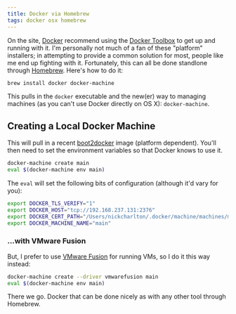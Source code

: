 ```yaml
---
title: Docker via Homebrew
tags: docker osx homebrew
---
```


On the site, [Docker][] recommend using the [Docker Toolbox][] to get up and
running with it. I'm personally not much of a fan of these "platform"
installers; in attempting to provide a common solution for most, people like me
end up fighting with it. Fortunately, this can all be done standlone through
[Homebrew]. Here's how to do it:

```sh
brew install docker docker-machine
```

This pulls in the `docker` executable and the new(er) way to managing machines
(as you can't use Docker directly on OS X): `docker-machine`.

## Creating a Local Docker Machine

This will pull in a recent [boot2docker][] image (platform dependent). You'll
then need to set the environment variables so that Docker knows to use it.

```sh
docker-machine create main
eval $(docker-machine env main)
```

The `eval` will set the following bits of configuration (although it'd vary for
you):

```sh
export DOCKER_TLS_VERIFY="1"
export DOCKER_HOST="tcp://192.168.237.131:2376"
export DOCKER_CERT_PATH="/Users/nickcharlton/.docker/machine/machines/main"
export DOCKER_MACHINE_NAME="main"
```

### …with VMware Fusion

But, I prefer to use [VMware Fusion][] for running VMs, so I do it this way
instead:

```sh
docker-machine create --driver vmwarefusion main
eval $(docker-machine env main)
```

There we go. Docker that can be done nicely as with any other tool through
Homebrew.

[Docker]: https://docker.com
[Docker Toolbox]: https://docker.com/toolbox
[Homebrew]: http://brew.sh
[boot2docker]: https://github.com/boot2docker/boot2docker
[VMware Fusion]: https://www.vmware.com/uk/products/fusion/
